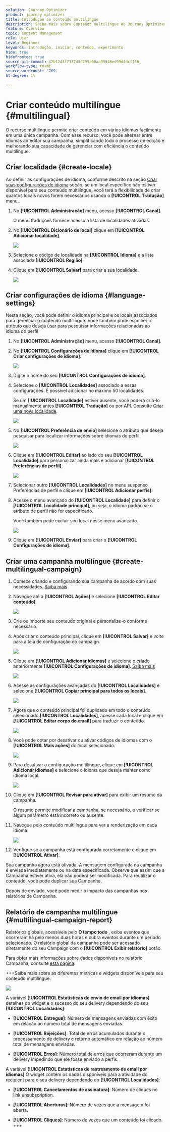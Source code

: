 ```yaml
---
solution: Journey Optimizer
product: journey optimizer
title: Introdução ao conteúdo multilíngue
description: Saiba mais sobre Conteúdo multilíngue no Journey Optimizer
feature: Overview
topic: Content Management
role: User
level: Beginner
keywords: introdução, iniciar, conteúdo, experimento
hide: true
hidefromtoc: true
source-git-commit: 42b1243f713743d299a60aa93546ed99d4dcf156
workflow-type: tm+mt
source-wordcount: '769'
ht-degree: 1%

---
```


# Criar conteúdo multilíngue {#multilingual}

O recurso multilíngue permite criar conteúdo em vários idiomas facilmente em uma única campanha. Com esse recurso, você pode alternar entre idiomas ao editar sua campanha, simplificando todo o processo de edição e melhorando sua capacidade de gerenciar com eficiência o conteúdo multilíngue.

## Criar localidade {#create-locale}

Ao definir as configurações de idioma, conforme descrito na seção [Criar suas configurações de idioma](#language-settings) seção, se um local específico não estiver disponível para seu conteúdo multilíngue, você terá a flexibilidade de criar quantos locais novos forem necessários usando o **[!UICONTROL Tradução]** menu.

1. No **[!UICONTROL Administração]** menu, acesso **[!UICONTROL Canal]**.

   O menu traduções fornece acesso à lista de localidades ativadas.

1. No **[!UICONTROL Dicionário de local]** clique em **[!UICONTROL Adicionar localidade]**.

   ![](assets/locale_1.png)

1. Selecione o código de localidade na **[!UICONTROL Idioma]** e a lista associada **[!UICONTROL Região]**.

1. Clique em **[!UICONTROL Salvar]** para criar a sua localidade.

   ![](assets/locale_2.png)

## Criar configurações de idioma {#language-settings}

Nesta seção, você pode definir o idioma principal e os locais associados para gerenciar o conteúdo multilíngue. Você também pode escolher o atributo que deseja usar para pesquisar informações relacionadas ao idioma do perfil

1. No **[!UICONTROL Administração]** menu, acesso **[!UICONTROL Canal]**.

1. No **[!UICONTROL Configurações de idioma]** clique em **[!UICONTROL Criar configurações de idioma]**.

   ![](assets/multilingual-settings-1.png)

1. Digite o nome do seu **[!UICONTROL Configurações de idioma]**.

1. Selecione o **[!UICONTROL Localidades]** associado a essas configurações. É possível adicionar no máximo 50 localidades.

   Se um **[!UICONTROL Localidade]** estiver ausente, você poderá criá-lo manualmente antes **[!UICONTROL Tradução]** ou por API. Consulte [Criar uma nova localidade](#create-locale).

   ![](assets/multilingual-settings-2.png)

1. No **[!UICONTROL Preferência de envio]** selecione o atributo que deseja pesquisar para localizar informações sobre idiomas do perfil.

   ![](assets/multilingual-settings-3.png)

1. Clique em **[!UICONTROL Editar]** ao lado do seu **[!UICONTROL Localidade]** para personalizar ainda mais e adicionar **[!UICONTROL Preferências de perfil]**.

   ![](assets/multilingual-settings-4.png)

1. Selecionar outro **[!UICONTROL Localidades]** no menu suspenso Preferências de perfil e clique em **[!UICONTROL Adicionar perfis]**.

1. Acesse o menu avançado do **[!UICONTROL Localidade]** para definir o **[!UICONTROL Localidade principal]**, ou seja, o idioma padrão se o atributo de perfil não for especificado.

   Você também pode excluir seu local nesse menu avançado.

   ![](assets/multilingual-settings-5.png)

1. Clique em **[!UICONTROL Enviar]** para criar o **[!UICONTROL Configurações de idioma]**.

<!--
1. Access the **[!UICONTROL Channel surfaces]** menu and create a new channel surface or select an existing one.

1. In the **[!UICONTROL Header parameters]** section, select the **[!UICONTROL Enable multilingual]** option.

1. Select your **[!UICONTROL Locales dictionary]** and add as many as needed.
-->

## Criar uma campanha multilíngue {#create-multilingual-campaign}

1. Comece criando e configurando sua campanha de acordo com suas necessidades. [Saiba mais](../campaigns/create-campaign.md)

1. Navegue até a **[!UICONTROL Ações]** e selecione **[!UICONTROL Editar conteúdo]**.

   ![](assets/multilingual-campaign-1.png)

1. Crie ou importe seu conteúdo original e personalize-o conforme necessário.

1. Após criar o conteúdo principal, clique em **[!UICONTROL Salvar]** e volte para a tela de configuração do campaign.

   ![](assets/multilingual-campaign-2.png)

1. Clique em **[!UICONTROL Adicionar idiomas]** e selecione o criado anteriormente **[!UICONTROL Configurações de idioma]**. [Saiba mais](#create-language-settings)

   ![](assets/multilingual-campaign-3.png)

1. Acesse as configurações avançadas do **[!UICONTROL Localidades]** e selecione **[!UICONTROL Copiar principal para todos os locais]**.

   ![](assets/multilingual-campaign-4.png)

1. Agora que o conteúdo principal foi duplicado em todo o conteúdo selecionado  **[!UICONTROL Localidades]**, acesse cada local e clique em **[!UICONTROL Editar corpo do email]** para traduzir o conteúdo.

   ![](assets/multilingual-campaign-5.png)

1. Você pode optar por desativar ou ativar códigos de idiomas com o **[!UICONTROL Mais ações]** do local selecionado.

   ![](assets/multilingual-campaign-6.png)

1. Para desativar a configuração multilíngue, clique em **[!UICONTROL Adicionar idiomas]** e selecione o idioma que deseja manter como idioma local.

   ![](assets/multilingual-campaign-7.png)

1. Clique em **[!UICONTROL Revisar para ativar]** para exibir um resumo da campanha.

   O resumo permite modificar a campanha, se necessário, e verificar se algum parâmetro está incorreto ou ausente.

1. Navegue pelo conteúdo multilíngue para ver a renderização em cada idioma.

   ![](assets/multilingual-campaign-8.png)

1. Verifique se a campanha está configurada corretamente e clique em **[!UICONTROL Ativar]**.

Sua campanha agora está ativada. A mensagem configurada na campanha é enviada imediatamente ou na data especificada. Observe que assim que a Campanha estiver ativa, ela não poderá ser modificada. Para reutilizar o conteúdo, você pode duplicar sua Campanha.

Depois de enviado, você pode medir o impacto das campanhas nos relatórios de Campanha.

## Relatório de campanha multilíngue {#multilingual-campaign-report}

Relatórios globais, acessíveis pelo **O tempo todo** , exiba eventos que ocorreram há pelo menos duas horas e cubra eventos durante um período selecionado. O relatório global da campanha pode ser acessado diretamente do seu Campaign com o **[!UICONTROL Exibir relatório]** botão.

Para obter mais informações sobre dados disponíveis no relatório Campanha, consulte [esta página](../reports/campaign-global-report.md).

+++Saiba mais sobre as diferentes métricas e widgets disponíveis para seu conteúdo multilíngue.

![](assets/report_multilingual.png)

A variável **[!UICONTROL Estatísticas de envio de email por idiomas]** detalhes do widget e o sucesso do seu delivery dependendo do seu **[!UICONTROL Localidades]**:

* **[!UICONTROL Entregue]**: Número de mensagens enviadas com êxito em relação ao número total de mensagens enviadas.

* **[!UICONTROL Rejeições]**: Total de erros acumulados durante o processamento de delivery e retorno automático em relação ao número total de mensagens enviadas.

* **[!UICONTROL Erros]**: Número total de erros que ocorreram durante um delivery impedindo que ele fosse enviado a perfis.

A variável **[!UICONTROL Estatísticas de rastreamento de email por idiomas]** O widget contém os dados disponíveis para a atividade do recipient para o seu delivery dependendo do **[!UICONTROL Localidades]**:

* **[!UICONTROL Cancelamentos de assinatura]**: Número de cliques no link unsubscription.

* **[!UICONTROL Aberturas]**: Número de vezes que a mensagem foi aberta.

* **[!UICONTROL Cliques]**: Número de vezes que um conteúdo foi clicado.
+++


<!--
# Create a multilingual journey {#create-multilingual-journey}

1. Create your journey with a Delivery and personalize your content as needed.
1. From your delivery action, click Edit content.
1. Click Add languages.

# Translation project/ Create translation project:

1. From the Translation projects menu, click Create project.
1. Type-in a Name and Description.
1. Select the Source locale.
1. Click Add language to access the menu and define the languages for your translation project.
1. Select from the list your Target locale(s) and choose which Translation provider you want to use.
1. Click Add language when you finished linking your Target locale with the correct Translation provider.
1. Click Save.
1. From the Advanced menu of your Translation project, you can choose to Edit, deactive or delete it.
-->

